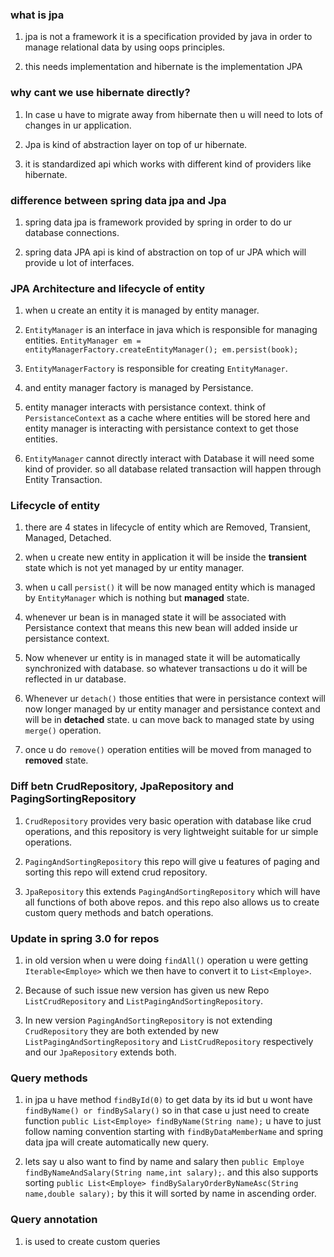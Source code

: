 ### what is jpa 
1. jpa is not a framework it is a specification provided by java in order to manage relational data by using oops principles.

2. this needs implementation and hibernate is the implementation JPA

### why cant we use hibernate directly?
1. In case u have to migrate away from hibernate then u will need to lots of changes in ur application.

2. Jpa is kind of abstraction layer on top of ur hibernate.

3. it is standardized api which works with different kind of providers like hibernate.

### difference between spring data jpa and Jpa
1. spring data jpa is framework provided by spring in order to do ur database connections.

2. spring data JPA api is kind of abstraction on top of ur JPA which will provide u lot of interfaces.

### JPA Architecture and lifecycle of entity
1. when u create an entity it is managed by entity manager.

2. `EntityManager` is an interface in java which is responsible for managing entities. `EntityManager em = entityManagerFactory.createEntityManager(); em.persist(book);`

3. `EntityManagerFactory` is responsible for creating `EntityManager`.

4. and entity manager factory is managed by Persistance.

5. entity manager interacts with persistance context. think of `PersistanceContext` as a cache where entities will be stored here and entity manager is interacting with persistance context to get those entities.

6. `EntityManager` cannot directly interact with Database it will need some kind of provider. so all database related transaction will happen through Entity Transaction.

### Lifecycle of entity

1. there are 4 states in lifecycle of entity which are Removed, Transient, Managed, Detached.

2. when u create new entity in application it will be inside the **transient** state which is not yet managed by ur entity manager.

3. when u call `persist()` it will be now managed entity which is managed by `EntityManager` which is nothing but **managed** state.

4. whenever ur bean is in managed state it will be associated with Persistance context that means this new bean will added inside ur persistance context.

5. Now whenever ur entity is in managed state it will be automatically synchronized with database. so whatever transactions u do it will be reflected in ur database.

6. Whenever ur `detach()` those entities that were in persistance context will now longer managed by ur entity manager and persistance context and will be in **detached** state. u can move back to managed state by using `merge()` operation.

7. once u do `remove()` operation entities will be moved from managed to **removed** state.

### Diff betn CrudRepository, JpaRepository and PagingSortingRepository

1. `CrudRepository` provides very basic operation with database like crud operations, and this repository is very lightweight suitable for ur simple operations.

2. `PagingAndSortingRepository` this repo will give u features of paging and sorting this repo will extend crud repository.

3. `JpaRepository` this extends `PagingAndSortingRepository` which will have all functions of both above repos. and this repo also allows us to create custom query methods and batch operations.

### Update in spring 3.0 for repos

1. in old version when u were doing `findAll()` operation u were getting `Iterable<Employe>` which we then have to convert it to `List<Employe>`.

2. Because of such issue new version has given us new Repo `ListCrudRepository` and `ListPagingAndSortingRepository`.

3. In new version `PagingAndSortingRepository` is not extending `CrudRepository`  they are both extended by new `ListPagingAndSortingRepository` and `ListCrudRepository` respectively and our `JpaRepository` extends both.


### Query methods
1. in jpa u have method `findById(0)` to get data by its id but u wont have `findByName() or findBySalary()` so in that case u just need to create function `public List<Employe> findByName(String name);` u have to just follow naming convention starting with `findByDataMemberName` and spring data jpa will create automatically new query.

2. lets say u also want to find by name and salary then
`public Employe findByNameAndSalary(String name,int salary);`. and this also supports sorting `public List<Employe> findBySalaryOrderByNameAsc(String name,double salary);` by this it will sorted by name in ascending order.

### Query annotation

1. is used to create custom queries 